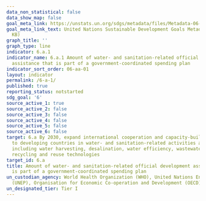 ```yaml
---
data_non_statistical: false
data_show_map: false
goal_meta_link: https://unstats.un.org/sdgs/metadata/files/Metadata-06-0A-01.pdf
goal_meta_link_text: United Nations Sustainable Development Goals Metadata (PDF 398
  KB)
graph_title: ''
graph_type: line
indicator: 6.a.1
indicator_name: 6.a.1 Amount of water- and sanitation-related official development
  assistance that is part of a government-coordinated spending plan
indicator_sort_order: 06-aa-01
layout: indicator
permalink: /6-a-1/
published: true
reporting_status: notstarted
sdg_goal: '6'
source_active_1: true
source_active_2: false
source_active_3: false
source_active_4: false
source_active_5: false
source_active_6: false
target: 6.a By 2030, expand international cooperation and capacity-building support
  to developing countries in water- and sanitation-related activities and programmes,
  including water harvesting, desalination, water efficiency, wastewater treatment,
  recycling and reuse technologies
target_id: 6.a
title: Amount of water- and sanitation-related official development assistance that
  is part of a government-coordinated spending plan
un_custodian_agency: World Health Organization (WHO), United Nations Environment Programme
  (UNEP), Organisation for Economic Co-operation and Development (OECD)
un_designated_tier: Tier I
---
```

